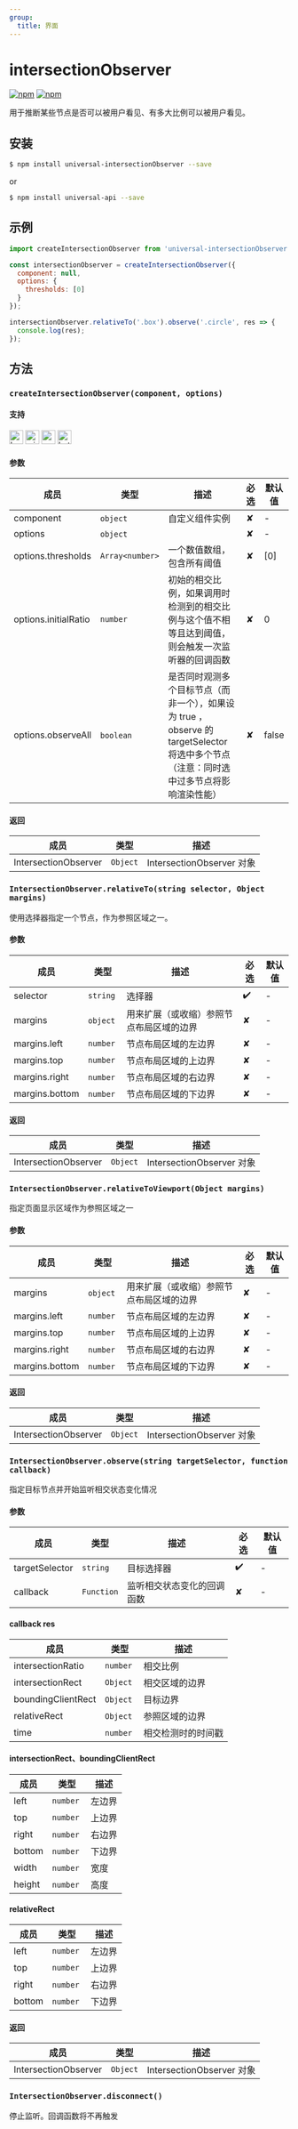 ```yaml
---
group:
  title: 界面
---
```


# intersectionObserver 

[![npm](https://img.shields.io/npm/v/evapi.svg)](https://www.npmjs.com/package/evapi)
[![npm](https://img.shields.io/npm/v/evapi-intersectionObserver.svg)](https://www.npmjs.com/package/evapi-intersectionObserver)

用于推断某些节点是否可以被用户看见、有多大比例可以被用户看见。

## 安装

```bash
$ npm install universal-intersectionObserver --save
```
or
```bash
$ npm install universal-api --save
```
## 示例

```javascript
import createIntersectionObserver from 'universal-intersectionObserver';

const intersectionObserver = createIntersectionObserver({
  component: null,
  options: {
    thresholds: [0]
  }
});

intersectionObserver.relativeTo('.box').observe('.circle', res => {
  console.log(res);
});

```

## 方法

### `createIntersectionObserver(component, options)`

#### 支持

<img alt="browser" src="https://gw.alicdn.com/tfs/TB1uYFobGSs3KVjSZPiXXcsiVXa-200-200.svg" width="25px" height="25px" /> <img alt="miniApp" src="https://gw.alicdn.com/tfs/TB1bBpmbRCw3KVjSZFuXXcAOpXa-200-200.svg" width="25px" height="25px" /> <img alt="wechatMiniprogram" src="https://img.alicdn.com/tfs/TB1slcYdxv1gK0jSZFFXXb0sXXa-200-200.svg" width="25px" height="25px"> <img alt="bytedanceMicroApp" src="https://gw.alicdn.com/tfs/TB1jFtVzO_1gK0jSZFqXXcpaXXa-200-200.svg" width="25px" height="25px">

#### 参数

| 成员 | 类型 | 描述 | 必选 | 默认值 |
| --- | --- | --- | --- | --- |
| component | `object`  | 自定义组件实例 | ✘ | - |
| options | `object`  |  | ✘ | - |
| options.thresholds | `Array<number>` | 一个数值数组，包含所有阈值 | ✘ | [0] |
| options.initialRatio | `number` | 初始的相交比例，如果调用时检测到的相交比例与这个值不相等且达到阈值，则会触发一次监听器的回调函数 | ✘ | 0 |
| options.observeAll | `boolean` | 是否同时观测多个目标节点（而非一个），如果设为 true ，observe 的 targetSelector 将选中多个节点（注意：同时选中过多节点将影响渲染性能） | ✘ | false |

#### 返回

| 成员 | 类型 | 描述 |
| --- | --- | --- |
| IntersectionObserver | `Object` | IntersectionObserver 对象 |


### `IntersectionObserver.relativeTo(string selector, Object margins)`

使用选择器指定一个节点，作为参照区域之一。

#### 参数

| 成员 | 类型 | 描述 | 必选 | 默认值 |
| --- | --- | --- | --- | --- |
| selector | `string` | 选择器 | ✔️ | - |
| margins | `object`  | 用来扩展（或收缩）参照节点布局区域的边界 | ✘ | - |
| margins.left | `number` | 节点布局区域的左边界 | ✘ | - |
| margins.top | `number` | 节点布局区域的上边界 | ✘ | - |
| margins.right | `number` |  节点布局区域的右边界 | ✘ | - |
| margins.bottom | `number` | 节点布局区域的下边界 | ✘ | - |

#### 返回

| 成员 | 类型 | 描述 |
| --- | --- | --- |
| IntersectionObserver | `Object` | IntersectionObserver 对象 |


### `IntersectionObserver.relativeToViewport(Object margins)`

指定页面显示区域作为参照区域之一

#### 参数

| 成员 | 类型 | 描述 | 必选 | 默认值 |
| --- | --- | --- | --- | --- |
| margins | `object`  | 用来扩展（或收缩）参照节点布局区域的边界 | ✘ | - |
| margins.left | `number` | 节点布局区域的左边界 | ✘ | - |
| margins.top | `number` | 节点布局区域的上边界 | ✘ | - |
| margins.right | `number` |  节点布局区域的右边界 | ✘ | - |
| margins.bottom | `number` | 节点布局区域的下边界 | ✘ | - |

#### 返回

| 成员 | 类型 | 描述 |
| --- | --- | --- |
| IntersectionObserver | `Object` | IntersectionObserver 对象 |


### `IntersectionObserver.observe(string targetSelector, function callback)`

指定目标节点并开始监听相交状态变化情况

#### 参数

| 成员 | 类型 | 描述 | 必选 | 默认值 |
| --- | --- | --- | --- | --- |
| targetSelector | `string` | 目标选择器 | ✔️ | - |
| callback | `Function` | 监听相交状态变化的回调函数 | ✘ | - |

#### callback res

| 成员 | 类型 | 描述 |
| --- | --- | --- |
| intersectionRatio | `number` | 相交比例 |
| intersectionRect | `Object` | 相交区域的边界 |
| boundingClientRect | `Object` |  目标边界 |
| relativeRect | `Object` | 参照区域的边界 |
| time | `number` | 相交检测时的时间戳 |

#### intersectionRect、boundingClientRect

| 成员 | 类型 | 描述 |
| --- | --- | --- |
| left | `number` | 左边界 |
| top | `number` | 上边界 |
| right | `number` |  右边界 |
| bottom | `number` | 下边界 |
| width | `number` | 宽度 |
| height | `number` | 高度 |

#### relativeRect

| 成员 | 类型 | 描述 |
| --- | --- | --- |
| left | `number` | 左边界 |
| top | `number` | 上边界 |
| right | `number` |  右边界 |
| bottom | `number` | 下边界 |

#### 返回

| 成员 | 类型 | 描述 |
| --- | --- | --- |
| IntersectionObserver | `Object` | IntersectionObserver 对象 |


### `IntersectionObserver.disconnect()`

停止监听。回调函数将不再触发
